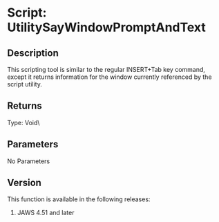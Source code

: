 # Script: UtilitySayWindowPromptAndText

## Description

This scripting tool is similar to the regular INSERT+Tab key command,
except it returns information for the window currently referenced by the
script utility.

## Returns

Type: Void\

## Parameters

No Parameters

## Version

This function is available in the following releases:

1.  JAWS 4.51 and later
